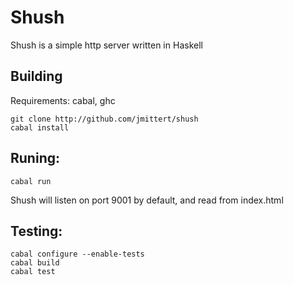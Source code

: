 # Shush

Shush is a simple http server written in Haskell

## Building
Requirements: cabal, ghc
```
git clone http://github.com/jmittert/shush
cabal install
```

## Runing:
```
cabal run
```
Shush will listen on port 9001 by default, and read from index.html

## Testing:
```
cabal configure --enable-tests
cabal build
cabal test
```
